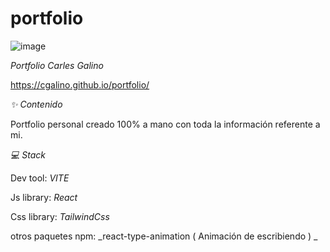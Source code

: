 # portfolio

![image](https://user-images.githubusercontent.com/16308574/208632634-119a14d2-0a80-416f-999b-5e4172f4736d.png)

*Portfolio Carles Galino*

https://cgalino.github.io/portfolio/

*✨ Contenido*

Portfolio personal creado 100% a mano con toda la información referente a mi.

*💻 Stack*

Dev tool: _VITE_

Js library: _React_

Css library: _TailwindCss_

otros paquetes npm: _react-type-animation ( Animación de escribiendo ) _
